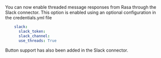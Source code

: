 You can now enable threaded message responses from Rasa through the Slack connector. 
This option is enabled using an optional configuration in the credentials.yml file

```yaml
    slack:
      slack_token:
      slack_channel:
      use_threads: True
```

Button support has also been added in the Slack connector. 
